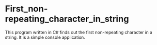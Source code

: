 # First_non-repeating_character_in_string
This program written in C# finds out the first non-repeating character in a string. It is a simple console application.
